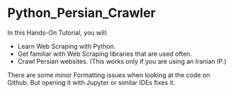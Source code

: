 # Python_Persian_Crawler
In this Hands-On Tutorial, you will:
- Learn Web Scraping with Python. 
- Get familiar with Web Scraping libraries that are used often.
- Crawl Persian websites. 
(This works only if you are using an Iranian IP.)

There are some minor Formatting issues when looking at the code on Github. But opening it with Jupyter or similar IDEs fixes it.
